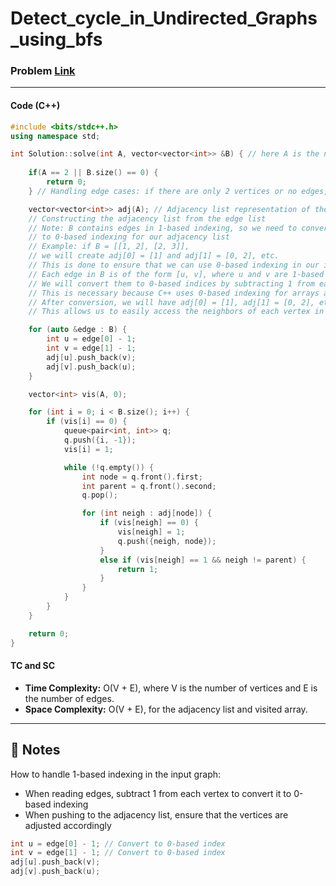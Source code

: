 # Detect_cycle_in_Undirected_Graphs_using_bfs

### Problem [Link](https://www.interviewbit.com/problems/cycle-in-undirected-graph/)

---

#### Code (C++)
```cpp
#include <bits/stdc++.h>
using namespace std;

int Solution::solve(int A, vector<vector<int>> &B) { // here A is the number of vertices and B is the list of edges
    
    if(A == 2 || B.size() == 0) {
        return 0;
    } // Handling edge cases: if there are only 2 vertices or no edges, no cycle can exist

    vector<vector<int>> adj(A); // Adjacency list representation of the graph
    // Constructing the adjacency list from the edge list
    // Note: B contains edges in 1-based indexing, so we need to convert them
    // to 0-based indexing for our adjacency list
    // Example: if B = [[1, 2], [2, 3]],
    // we will create adj[0] = [1] and adj[1] = [0, 2], etc.
    // This is done to ensure that we can use 0-based indexing in our implementation
    // Each edge in B is of the form [u, v], where u and v are 1-based indices
    // We will convert them to 0-based indices by subtracting 1 from each vertex
    // This is necessary because C++ uses 0-based indexing for arrays and vectors
    // After conversion, we will have adj[0] = [1], adj[1] = [0, 2], etc.
    // This allows us to easily access the neighbors of each vertex in the graph    

    for (auto &edge : B) {
        int u = edge[0] - 1;
        int v = edge[1] - 1;
        adj[u].push_back(v);
        adj[v].push_back(u);
    }

    vector<int> vis(A, 0);

    for (int i = 0; i < B.size(); i++) { 
        if (vis[i] == 0) {
            queue<pair<int, int>> q;
            q.push({i, -1});
            vis[i] = 1;

            while (!q.empty()) {
                int node = q.front().first;
                int parent = q.front().second;
                q.pop();

                for (int neigh : adj[node]) {
                    if (vis[neigh] == 0) {
                        vis[neigh] = 1;
                        q.push({neigh, node});
                    }
                    else if (vis[neigh] == 1 && neigh != parent) {
                        return 1;
                    }
                }
            }
        }
    }

    return 0; 
}

```
#### TC and SC
- **Time Complexity:** O(V + E), where V is the number of vertices and E is the number of edges.
- **Space Complexity:** O(V + E), for the adjacency list and visited array.
---



## 📝 Notes
How to handle 1-based indexing in the input graph:
- When reading edges, subtract 1 from each vertex to convert it to 0-based indexing
- When pushing to the adjacency list, ensure that the vertices are adjusted accordingly
```cpp
int u = edge[0] - 1; // Convert to 0-based index
int v = edge[1] - 1; // Convert to 0-based index
adj[u].push_back(v);
adj[v].push_back(u);
```